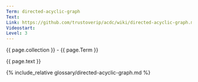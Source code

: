 ```yaml
---
Term: directed-acyclic-graph
Text: 
Link: https://github.com/trustoverip/acdc/wiki/directed-acyclic-graph.md
Videostart: 
Level: 3
---
```


{{ page.collection }} - {{ page.Term }}

   {{ page.text }}

{% include_relative glossary/directed-acyclic-graph.md %}
